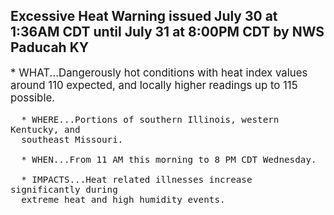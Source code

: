 <p>
   <h2>Excessive Heat Warning issued July 30 at 1:36AM CDT until July 31 at 8:00PM CDT by NWS Paducah KY</h2>
   <div style="font-size:120%">* WHAT...Dangerously hot conditions with heat index values around
      110 expected, and locally higher readings up to 115 possible.
      
      * WHERE...Portions of southern Illinois, western Kentucky, and
      southeast Missouri.
      
      * WHEN...From 11 AM this morning to 8 PM CDT Wednesday.
      
      * IMPACTS...Heat related illnesses increase significantly during
      extreme heat and high humidity events.
   </div>
</p>